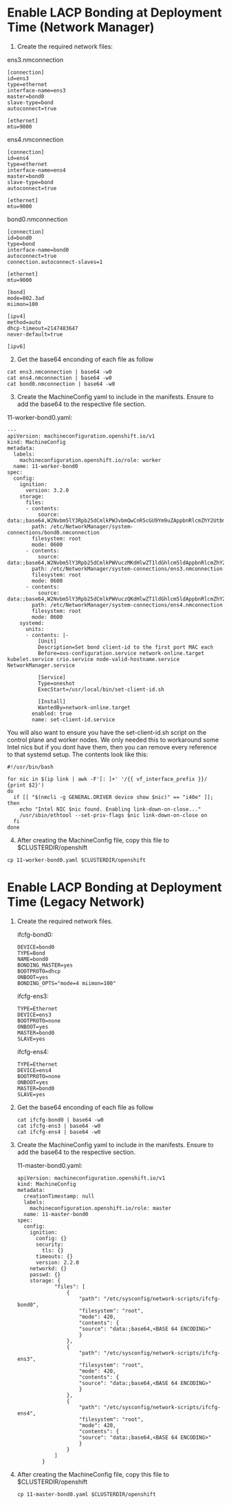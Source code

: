 
# Enable LACP Bonding at Deployment Time (Network Manager)

1. Create the required network files:

ens3.nmconnection

```
[connection]
id=ens3
type=ethernet
interface-name=ens3
master=bond0
slave-type=bond
autoconnect=true

[ethernet]
mtu=9000
```

ens4.nmconnection

```
[connection]
id=ens4
type=ethernet
interface-name=ens4
master=bond0
slave-type=bond
autoconnect=true

[ethernet]
mtu=9000
```
bond0.nmconnection

```
[connection]
id=bond0
type=bond
interface-name=bond0
autoconnect=true
connection.autoconnect-slaves=1

[ethernet]
mtu=9000

[bond]
mode=802.3ad
miimon=100

[ipv4]
method=auto
dhcp-timeout=2147483647
never-default=true

[ipv6]
```

2. Get the base64 enconding of each file as follow

```
cat ens3.nmconnection | base64 -w0
cat ens4.nmconnection | base64 -w0
cat bond0.nmconnection | base64 -w0
```
3. Create the MachineConfig yaml to include in the manifests. Ensure to add the base64 to the respective file section.

11-worker-bond0.yaml:

```
---
apiVersion: machineconfiguration.openshift.io/v1
kind: MachineConfig
metadata:
  labels:
    machineconfiguration.openshift.io/role: worker
  name: 11-worker-bond0
spec:
  config:
    ignition:
      version: 3.2.0 
    storage:
      files:
      - contents:
          source: data:;base64,W2Nvbm5lY3Rpb25dCmlkPWJvbmQwCnR5cGU9Ym9uZAppbnRlcmZhY2UtbmFtZT1ib25kMAphdXRvY29ubmVjdD10cnVlCmNvbm5lY3Rpb24uYXV0b2Nvbm5lY3Qtc2xhdmVzPTEKCltldGhlcm5ldF0KbXR1PTkwMDAKCltib25kXQptb2RlPTgwMi4zYWQKbWlpbW9uPTEwMAoKW2lwdjRdCm1ldGhvZD1kaXNhYmxlZApkaGNwLXRpbWVvdXQ9MjE0NzQ4MzY0NwoKW2lwdjZdCg==
        path: /etc/NetworkManager/system-connections/bond0.nmconnection
        filesystem: root
        mode: 0600
      - contents:
          source: data:;base64,W2Nvbm5lY3Rpb25dCmlkPWVuczMKdHlwZT1ldGhlcm5ldAppbnRlcmZhY2UtbmFtZT1lbnMzCm1hc3Rlcj1ib25kMApzbGF2ZS10eXBlPWJvbmQKYXV0b2Nvbm5lY3Q9dHJ1ZQoKW2V0aGVybmV0XQptdHU9OTAwMAo= 
        path: /etc/NetworkManager/system-connections/ens3.nmconnection
        filesystem: root
        mode: 0600
      - contents:
          source: data:;base64,W2Nvbm5lY3Rpb25dCmlkPWVuczQKdHlwZT1ldGhlcm5ldAppbnRlcmZhY2UtbmFtZT1lbnM0Cm1hc3Rlcj1ib25kMApzbGF2ZS10eXBlPWJvbmQKYXV0b2Nvbm5lY3Q9dHJ1ZQoKW2V0aGVybmV0XQptdHU9OTAwMAo= 
        path: /etc/NetworkManager/system-connections/ens4.nmconnection
        filesystem: root
        mode: 0600
    systemd:
      units:
      - contents: |-
          [Unit]
          Description=Set bond client-id to the first port MAC each
          Before=ovs-configuration.service network-online.target kubelet.service crio.service node-valid-hostname.service NetworkManager.service
          
          [Service]
          Type=oneshot
          ExecStart=/usr/local/bin/set-client-id.sh
          
          [Install]
          WantedBy=network-online.target
        enabled: true
        name: set-client-id.service
```

You will also want to ensure you have the set-client-id.sh script on the control plane and worker nodes.  We only needed this to workaround some Intel nics but if you dont have them, then you can remove every reference to that systemd setup.  The contents look like this:

```
#!/usr/bin/bash

for nic in $(ip link | awk -F'[: ]+' '/{{ vf_interface_prefix }}/ {print $2}')
do
  if [[ "$(nmcli -g GENERAL.DRIVER device show $nic)" == "i40e" ]]; then
    echo "Intel NIC $nic found. Enabling link-down-on-close..."
    /usr/sbin/ethtool --set-priv-flags $nic link-down-on-close on
  fi
done
```

4. After creating the MachineConfig file, copy this file to $CLUSTERDIR/openshift

```
cp 11-worker-bond0.yaml $CLUSTERDIR/openshift
```

# Enable LACP Bonding at Deployment Time (Legacy Network)

1. Create the required network files.

   ifcfg-bond0:
    
    ```
    DEVICE=bond0
    TYPE=Bond
    NAME=bond0
    BONDING_MASTER=yes
    BOOTPROTO=dhcp
    ONBOOT=yes
    BONDING_OPTS="mode=4 miimon=100"
    ```
    
    ifcfg-ens3:
    
    ```
    TYPE=Ethernet
    DEVICE=ens3
    BOOTPROTO=none
    ONBOOT=yes
    MASTER=bond0
    SLAVE=yes

    ```
    
    ifcfg-ens4:
    
    ```
    TYPE=Ethernet
    DEVICE=ens4
    BOOTPROTO=none
    ONBOOT=yes
    MASTER=bond0
    SLAVE=yes
    ```
 
2. Get the base64 enconding of each file as follow

    ```
    cat ifcfg-bond0 | base64 -w0
    cat ifcfg-ens3 | base64 -w0
    cat ifcfg-ens4 | base64 -w0
    ```

3. Create the MachineConfig yaml to include in the manifests. Ensure to add the base64 to the respective section.

    11-master-bond0.yaml:

    ```
    apiVersion: machineconfiguration.openshift.io/v1
    kind: MachineConfig
    metadata:
      creationTimestamp: null
      labels:
        machineconfiguration.openshift.io/role: master
      name: 11-master-bond0
    spec:
      config:
        ignition:
          config: {}
          security:
            tls: {}
          timeouts: {}
          version: 2.2.0
        networkd: {}
        passwd: {}
        storage: {
                "files": [
                    {
                        "path": "/etc/sysconfig/network-scripts/ifcfg-bond0",
                        "filesystem": "root",
                        "mode": 420,
                        "contents": {
                        "source": "data:;base64,<BASE 64 ENCODING>"
                        }
                    },
                    {
                        "path": "/etc/sysconfig/network-scripts/ifcfg-ens3",
                        "filesystem": "root",
                        "mode": 420,
                        "contents": {
                        "source": "data:;base64,<BASE 64 ENCODING>"
                        }
                    },
                    {
                        "path": "/etc/sysconfig/network-scripts/ifcfg-ens4",
                        "filesystem": "root",
                        "mode": 420,
                        "contents": {
                        "source": "data:;base64,<BASE 64 ENCODING>"
                        }
                    }     
                ]
            }
    ```
    
4. After creating the MachineConfig file, copy this file to $CLUSTERDIR/openshift

    ```
    cp 11-master-bond0.yaml $CLUSTERDIR/openshift

